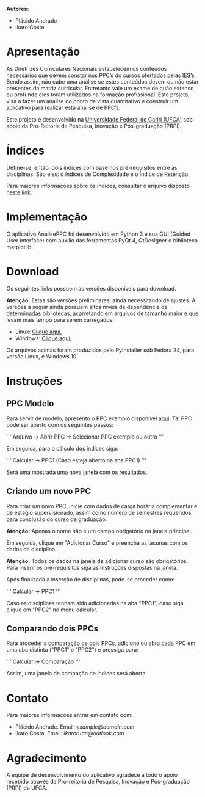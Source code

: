 **Autores:**
- Plácido Andrade
- Ikaro Costa

# Apresentação


As Diretrizes Curriculares Nacionais estabelecem os conteúdos necessários que devem
constar nos PPC’s do cursos ofertados pelas IES’s. Sendo assim, não cabe
uma análise se estes conteúdos devem ou não estar presentes da matriz curricular.
Entretanto vale um exame de quão extenso ou profundo eles foram utilizados
na formação profissional. Este projeto, visa a fazer um análise do ponto de vista
quantitativo e construir um aplicativo para realizar esta análise de PPC’s.

Este projeto é desenvolvido na [Universidade Federal do Cariri (UFCA)](http://www.ufca.edu.br)
sob apoio da Pró-Reitoria de Pesquisa, Inovação e Pós-graduação (PRPI).

# Índices

Define-se, então, dois índices com base nos pré-requisitos entre as disciplinas. São eles:
o índices de Complexidade e o Índice de Retenção.

Para maiores informações sobre os índices, consultar o arquivo disposto [neste link](/files/analiseppcs.pdf).

# Implementação

O aplicativo AnálisePPC foi desenvolvido em Python 3 e sua GUI (Guided User Interface) com auxílio das ferramentas
PyQt 4, QtDesigner e biblioteca matplotlib.

# Download

Os seguintes links possuem as versões disponíveis para download.

**Atenção:** Estas são versões preliminares, ainda necessitando de ajustes. A versões a seguir ainda possuem altos níveis de dependência 
de determinadas bibliotecas, acarretando em arquivos de tamanho maior e que levam mais tempo para serem carregados.

- Linux: [Clique aqui.](https://drive.google.com/open?id=1mPBb3AtoNffdFRvJoS8FvTrm9aZ1-NUB)
- Windows: [Clique aqui.](https://drive.google.com/open?id=1G9aUJNsLargeTF9gSyV4Cdgu4dC4Jrwq)

Os arquivos acimas foram produzidos pelo PyInstaller sob Fedora 24, para versão Linux, e Windows 10.

# Instruções

## PPC Modelo

Para servir de modelo, apresento o PPC exemplo disponível [aqui](/files/matcomp.xml). Tal PPC pode ser aberto com os seguintes passos:

'''
Arquivo -> Abrir PPC -> Selecionar PPC exemplo ou outro
'''

Em seguida, para o cálculo dos índices siga:

'''
Calcular -> PPC1 (Caso esteja aberto na aba PPC1)
'''

Será uma mostrada uma nova janela com os resultados.

## Criando um novo PPC

Para criar um novo PPC, inicie com dados de carga horária complementar e de estágio supervisionado, assim como número de semestres requeridos para 
conclusão do curso de graduação.

**Atenção:** Apenas o nome não é um campo obrigatório na janela principal.

Em seguida, clique em "Adicionar Curso" e preencha as lacunas com os dados da disciplina.

**Atenção:** Todos os dados na janela de adicionar curso são obrigatórios. Para inserir os pré-requisitos siga as instruções dispostas na janela.

Após finalizada a inserção de disciplinas, pode-se proceder como:

'''
Calcular -> PPC1
'''

Caso as disciplinas tenham sido adicionadas na aba "PPC1", caso siga clique em "PPC2" no menu calcular.

## Comparando dois PPCs

Para proceder a comparação de dois PPCs, adicione ou abra cada PPC em uma aba distinta ("PPC1" e "PPC2") e prossiga para:

'''
Calcular -> Comparação
'''

Assim, uma janela de compação de índices será aberta.

# Contato

Para maiores informações entrar em contato com:

- Plácido Andrade. Email: _example@domain.com_
- Ikaro Costa. Email: _ikaroruan@outlook.com_

# Agradecimento

A equipe de desenvolvimento do aplicativo agradece a todo o apoio recebido através da Pró-reitoria de
Pesquisa, Inovação e Pós-graduação (PRPI) da UFCA.
